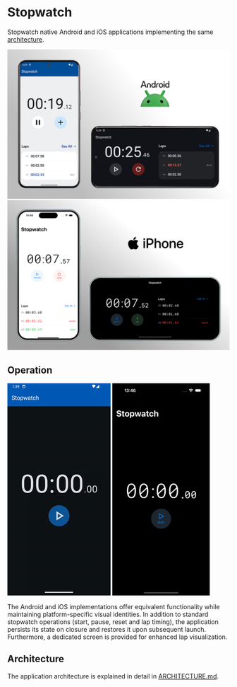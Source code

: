 # Stopwatch

Stopwatch native Android and iOS applications implementing the same [architecture](#architecture).

<img src="./docs/assets/images/android-mockups.png" style="max-height: 600px">
<img src="./docs/assets/images/ios-mockups.png" style="max-height: 600px">

## Operation
![Android Recording](./docs/assets/images/android-recording.gif)
![iOS Recording](./docs/assets/images/ios-recording.gif)

The Android and iOS implementations offer equivalent functionality while maintaining platform-specific visual identities. In addition to standard stopwatch operations (start, pause, reset and lap timing), the application persists its state on closure and restores it upon subsequent launch. Furthermore, a dedicated screen is provided for enhanced lap visualization.

## Architecture
The application architecture is explained in detail in [ARCHITECTURE.md](./docs/markdown/ARCHITECTURE.md).
